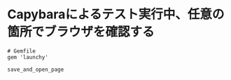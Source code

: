 # Capybaraによるテスト実行中、任意の箇所でブラウザを確認する
```
# Gemfile
gem 'launchy'
```

```ruby
save_and_open_page
```
